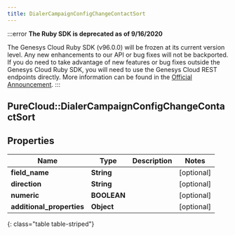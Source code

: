 ```yaml
---
title: DialerCampaignConfigChangeContactSort
---
```


:::error
**The Ruby SDK is deprecated as of 9/16/2020**

The Genesys Cloud Ruby SDK (v96.0.0) will be frozen at its current version level. Any new enhancements to our API or bug fixes will not be backported. If you do need to take advantage of new features or bug fixes outside the Genesys Cloud Ruby SDK, you will need to use the Genesys Cloud REST endpoints directly. More information can be found in the [Official Announcement](https://developer.mypurecloud.com/forum/t/announcement-genesys-cloud-ruby-sdk-end-of-life/8850).
:::


## PureCloud::DialerCampaignConfigChangeContactSort

## Properties

|Name | Type | Description | Notes|
|------------ | ------------- | ------------- | -------------|
| **field_name** | **String** |  | [optional] |
| **direction** | **String** |  | [optional] |
| **numeric** | **BOOLEAN** |  | [optional] |
| **additional_properties** | **Object** |  | [optional] |
{: class="table table-striped"}


